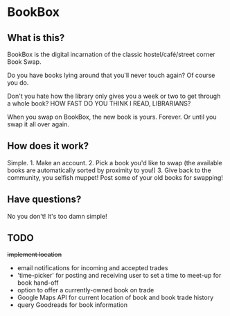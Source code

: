 # BookBox

## What is this?

BookBox is the digital incarnation of the classic hostel/café/street corner Book Swap.

Do you have books lying around that you'll never touch again? Of course you do.

Don't you hate how the library only gives you a week or two to get through a whole book? HOW FAST DO YOU THINK I READ, LIBRARIANS?

When you swap on BookBox, the new book is yours. Forever. Or until you swap it all over again.

## How does it work?

Simple. 1. Make an account. 2. Pick a book you'd like to swap (the available books are automatically sorted by proximity to you!) 3. Give back to the community, you selfish muppet! Post some of your old books for swapping!

## Have questions?

No you don't! It's too damn simple!

## TODO

~~implement location~~
* email notifications for incoming and accepted trades
* 'time-picker' for posting and receiving user to set a time to meet-up for book hand-off
* option to offer a currently-owned book on trade
* Google Maps API for current location of book and book trade history
* query Goodreads for book information
